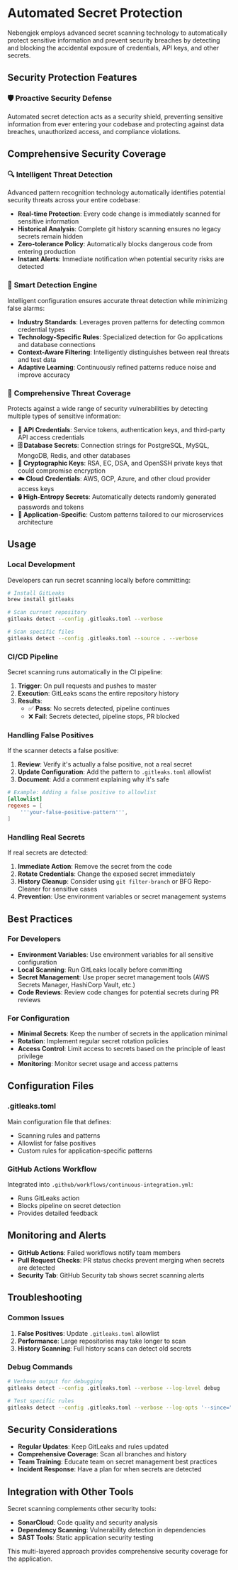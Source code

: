 # Automated Secret Protection

Nebengjek employs advanced secret scanning technology to automatically protect sensitive information and prevent security breaches by detecting and blocking the accidental exposure of credentials, API keys, and other secrets.

## Security Protection Features

### 🛡️ **Proactive Security Defense**
Automated secret detection acts as a security shield, preventing sensitive information from ever entering your codebase and protecting against data breaches, unauthorized access, and compliance violations.

## Comprehensive Security Coverage

### 🔍 **Intelligent Threat Detection**
Advanced pattern recognition technology automatically identifies potential security threats across your entire codebase:

- **Real-time Protection**: Every code change is immediately scanned for sensitive information
- **Historical Analysis**: Complete git history scanning ensures no legacy secrets remain hidden
- **Zero-tolerance Policy**: Automatically blocks dangerous code from entering production
- **Instant Alerts**: Immediate notification when potential security risks are detected

### 🧠 **Smart Detection Engine**
Intelligent configuration ensures accurate threat detection while minimizing false alarms:

- **Industry Standards**: Leverages proven patterns for detecting common credential types
- **Technology-Specific Rules**: Specialized detection for Go applications and database connections
- **Context-Aware Filtering**: Intelligently distinguishes between real threats and test data
- **Adaptive Learning**: Continuously refined patterns reduce noise and improve accuracy

### 🎯 **Comprehensive Threat Coverage**
Protects against a wide range of security vulnerabilities by detecting multiple types of sensitive information:

- **🔑 API Credentials**: Service tokens, authentication keys, and third-party API access credentials
- **🗄️ Database Secrets**: Connection strings for PostgreSQL, MySQL, MongoDB, Redis, and other databases
- **🔐 Cryptographic Keys**: RSA, EC, DSA, and OpenSSH private keys that could compromise encryption
- **☁️ Cloud Credentials**: AWS, GCP, Azure, and other cloud provider access keys
- **🔒 High-Entropy Secrets**: Automatically detects randomly generated passwords and tokens
- **🎯 Application-Specific**: Custom patterns tailored to our microservices architecture

## Usage

### Local Development

Developers can run secret scanning locally before committing:

```bash
# Install GitLeaks
brew install gitleaks

# Scan current repository
gitleaks detect --config .gitleaks.toml --verbose

# Scan specific files
gitleaks detect --config .gitleaks.toml --source . --verbose
```

### CI/CD Pipeline

Secret scanning runs automatically in the CI pipeline:

1. **Trigger**: On pull requests and pushes to master
2. **Execution**: GitLeaks scans the entire repository history
3. **Results**: 
   - ✅ **Pass**: No secrets detected, pipeline continues
   - ❌ **Fail**: Secrets detected, pipeline stops, PR blocked

### Handling False Positives

If the scanner detects a false positive:

1. **Review**: Verify it's actually a false positive, not a real secret
2. **Update Configuration**: Add the pattern to `.gitleaks.toml` allowlist
3. **Document**: Add a comment explaining why it's safe

```toml
# Example: Adding a false positive to allowlist
[allowlist]
regexes = [
    '''your-false-positive-pattern''',
]
```

### Handling Real Secrets

If real secrets are detected:

1. **Immediate Action**: Remove the secret from the code
2. **Rotate Credentials**: Change the exposed secret immediately
3. **History Cleanup**: Consider using `git filter-branch` or BFG Repo-Cleaner for sensitive cases
4. **Prevention**: Use environment variables or secret management systems

## Best Practices

### For Developers

- **Environment Variables**: Use environment variables for all sensitive configuration
- **Local Scanning**: Run GitLeaks locally before committing
- **Secret Management**: Use proper secret management tools (AWS Secrets Manager, HashiCorp Vault, etc.)
- **Code Reviews**: Review code changes for potential secrets during PR reviews

### For Configuration

- **Minimal Secrets**: Keep the number of secrets in the application minimal
- **Rotation**: Implement regular secret rotation policies
- **Access Control**: Limit access to secrets based on the principle of least privilege
- **Monitoring**: Monitor secret usage and access patterns

## Configuration Files

### .gitleaks.toml

Main configuration file that defines:
- Scanning rules and patterns
- Allowlist for false positives
- Custom rules for application-specific patterns

### GitHub Actions Workflow

Integrated into `.github/workflows/continuous-integration.yml`:
- Runs GitLeaks action
- Blocks pipeline on secret detection
- Provides detailed feedback

## Monitoring and Alerts

- **GitHub Actions**: Failed workflows notify team members
- **Pull Request Checks**: PR status checks prevent merging when secrets are detected
- **Security Tab**: GitHub Security tab shows secret scanning alerts

## Troubleshooting

### Common Issues

1. **False Positives**: Update `.gitleaks.toml` allowlist
2. **Performance**: Large repositories may take longer to scan
3. **History Scanning**: Full history scans can detect old secrets

### Debug Commands

```bash
# Verbose output for debugging
gitleaks detect --config .gitleaks.toml --verbose --log-level debug

# Test specific rules
gitleaks detect --config .gitleaks.toml --verbose --log-opts '--since="2024-01-01"'
```

## Security Considerations

- **Regular Updates**: Keep GitLeaks and rules updated
- **Comprehensive Coverage**: Scan all branches and history
- **Team Training**: Educate team on secret management best practices
- **Incident Response**: Have a plan for when secrets are detected

## Integration with Other Tools

Secret scanning complements other security tools:
- **SonarCloud**: Code quality and security analysis
- **Dependency Scanning**: Vulnerability detection in dependencies
- **SAST Tools**: Static application security testing

This multi-layered approach provides comprehensive security coverage for the application.